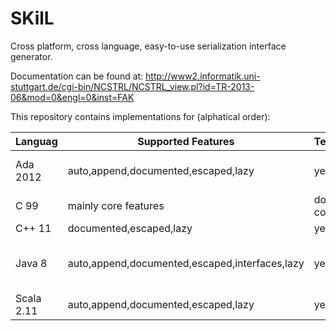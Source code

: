 SKilL
=====

Cross platform, cross language, easy-to-use serialization interface generator.

Documentation can be found at:
http://www2.informatik.uni-stuttgart.de/cgi-bin/NCSTRL/NCSTRL_view.pl?id=TR-2013-06&mod=0&engl=0&inst=FAK


This repository contains implementations for (alphatical order):

Languag|Supported Features|Testsuite|Libs|Notes
-------|------------------|---------|----|-----
Ada 2012 |auto,append,documented,escaped,lazy| yes |commonAda| incomplete resource management
C 99 |mainly core features| does not compile | - | SKilL TR13, not maintained
C++ 11 |documented,escaped,lazy| yes | commonC++ | 
Java 8 |auto,append,documented,escaped,interfaces,lazy| yes | commonJVM, commonJava | some multi-state support, last Arch.8 implementation
Scala 2.11 |auto,append,documented,escaped,lazy| yes | commonJVM, commonScala | most complete implementation

